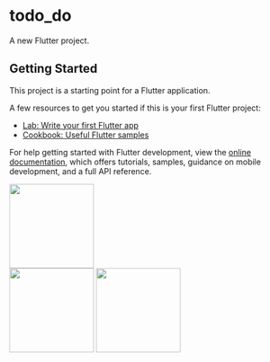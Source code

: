 # todo_do

A new Flutter project.

## Getting Started

This project is a starting point for a Flutter application.

A few resources to get you started if this is your first Flutter project:

- [Lab: Write your first Flutter app](https://docs.flutter.dev/get-started/codelab)
- [Cookbook: Useful Flutter samples](https://docs.flutter.dev/cookbook)

For help getting started with Flutter development, view the
[online documentation](https://docs.flutter.dev/), which offers tutorials,
samples, guidance on mobile development, and a full API reference.

<img src ="https://user-images.githubusercontent.com/40968259/190899190-d0ee8859-3180-4239-8da7-1227a043e8e2.gif" width="150" gieght="220">



<div>
<img src ="https://user-images.githubusercontent.com/40968259/190899272-f5447a8a-89d8-4a74-8928-103ff7d83e36.jpg" width="150" gieght="220">
<img src ="https://user-images.githubusercontent.com/40968259/190899297-d7798c30-00ea-4626-b182-50766aa93682.jpg" width="150" gieght="220">

</div>

